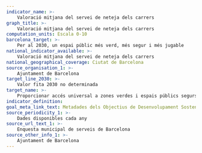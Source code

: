 ```yaml
---
indicator_name: >-
    Valoració mitjana del servei de neteja dels carrers
graph_title: >-
    Valoració mitjana del servei de neteja dels carrers
computation_units: Escala 0-10
barcelona_target: >-
    Per al 2030, un espai públic més verd, més segur i més jugable
national_indicator_available: >-
    Valoració mitjana del servei de neteja dels carrers
national_geographical_coverage: Ciutat de Barcelona 
source_organisation_1: >-
    Ajuntament de Barcelona
target_line_2030: >-
    Valor fita 2030 no determinada
target_name: >-
    Proporcionar accés universal a zones verdes i espais públics segurs, inclusius i accessibles, en particular per a les dones i els infants, les persones grans i les persones amb discapacitat
indicator_definition:
goal_meta_link_text: Metadades dels Objectius de Desenvolupament Sostenible de les Nacions Unides (pdf 894kB)
source_periodicity_1: >-
    Dades disponibles cada any
source_url_text_1: >-
    Enquesta municipal de serveis de Barcelona
source_other_info_1: >-
    Ajuntament de Barcelona 
---
```

